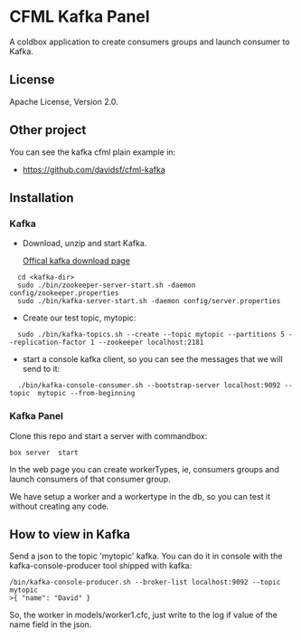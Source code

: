 # CFML Kafka Panel

A coldbox application to create consumers groups and launch consumer to Kafka.

## License
Apache License, Version 2.0.

## Other project

You can see the kafka cfml plain example in:
- https://github.com/davidsf/cfml-kafka

## Installation

### Kafka

* Download, unzip and start Kafka.

  [Offical kafka download page](http://kafka.apache.org/downloads)

```
  cd <kafka-dir>
  sudo ./bin/zookeeper-server-start.sh -daemon config/zookeeper.properties
  sudo ./bin/kafka-server-start.sh -daemon config/server.properties
```

* Create our test topic, mytopic:
```
  sudo ./bin/kafka-topics.sh --create --topic mytopic --partitions 5 --replication-factor 1 --zookeeper localhost:2181
```
* start a console kafka client, so you can see the messages that we will send to it:
```
  ./bin/kafka-console-consumer.sh --bootstrap-server localhost:9092 --topic  mytopic --from-beginning
```

### Kafka Panel

Clone this repo and start a server with commandbox:

```
box server  start
```

In the web page you can create workerTypes, ie, consumers groups and launch consumers of that consumer group.

We have setup a worker and a workertype in the db, so you can test it without creating any code.

## How to view in Kafka

Send a json to the topic 'mytopic' kafka. You can do it in console with the kafka-console-producer tool shipped with kafka:

```
/bin/kafka-console-producer.sh --broker-list localhost:9092 --topic mytopic
>{ "name": "David" }
```
So, the worker in models/worker1.cfc, just write to the log if value of the name field in the json.

 
